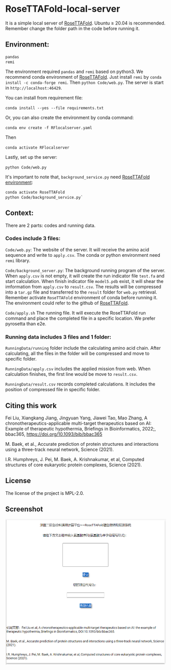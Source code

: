 # RoseTTAFold-local-server

It is a simple local server of [RoseTTAFold](https://github.com/RosettaCommons/RoseTTAFold). Ubuntu ≥ 20.04 is recommended. Remember change the folder path in the code before running it.


## Environment:

```
pandas
remi
```

The environment required `pandas` and `remi` based on python3. We recommend conda environment of [RoseTTAFold](https://github.com/RosettaCommons/RoseTTAFold). Just install `remi` by `conda install -c conda-forge remi`. Then `python Code/web.py`. The server is start in `http://localhost:46429`.


You can install from requirement file:

`conda install --yes --file requirements.txt`

Or, you can also create the environment by conda command:

`conda env create -f RFlocalserver.yaml`

Then

`conda activate RFlocalserver`

Lastly, set up the server:

`python Code/web.py`

It's important to note that, `background_service.py` need [RoseTTAFold environment](https://github.com/RosettaCommons/RoseTTAFold):
```shell
conda activate RoseTTAFold
python Code/background_service.py`
```

## Context:

There are 2 parts: codes and running data.

### Codes include 3 files:

`Code/web.py`: The website of the server. It will receive the amino acid sequence and write to `apply.csv`. The conda or python environment need `remi` library.

`Code/background_server.py`: The background running program of the server.  When `apply.csv` is not empty, it will create the run indicator file `test.fa` and start calculation. When finish indicator file `model5.pdb` exist, it will shear the imformation from `apply.csv` to `result.csv`. The results will be  compressed into a `tar.gz` file and transferred to the `result` folder for `web.py` retrieval. Remember activate `RoseTTAFold` environment of conda before running it. The environment could refer to the github of [RoseTTAFold](https://github.com/RosettaCommons/RoseTTAFold).

`Code/apply.sh` The running file. It will execute the RoseTTAFold run command and place the completed file in a specific location. We prefer pyrosetta than e2e.

### Running data includes 3 files and 1 folder:

`RunningData/running` folder include the calculating amino acid chain. After calculating, all the files in the folder will be compressed and move to specific folder.

`RunningData/apply.csv` includes the applied mission from web. When calculation finishes, the first line would be move to `result.csv`.

`RunningData/result.csv` records completed calculations. It includes the position of compressed file in specific folder.

## Citing this work

Fei Liu, Xiangkang Jiang, Jingyuan Yang, Jiawei Tao, Mao Zhang, A chronotherapeutics-applicable multi-target therapeutics based on AI: Example of therapeutic hypothermia, Briefings in Bioinformatics, 2022;, bbac365, https://doi.org/10.1093/bib/bbac365

M. Baek, et al., Accurate prediction of protein structures and interactions using a three-track neural network, Science (2021). 

I.R. Humphreys, J. Pei, M. Baek, A. Krishnakumar, et al, Computed structures of core eukaryotic protein complexes, Science (2021). 

## License

The license of the project is MPL-2.0.

## Screenshot

![Screenshot](Figure/Screenshot1.png)
